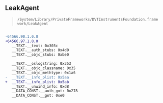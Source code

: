 ## LeakAgent

> `/System/Library/PrivateFrameworks/DVTInstrumentsFoundation.framework/LeakAgent`

```diff

-64566.90.1.0.0
+64566.97.1.0.0
   __TEXT.__text: 0x303c
   __TEXT.__auth_stubs: 0x4d0
   __TEXT.__objc_stubs: 0xbe0

   __TEXT.__oslogstring: 0x353
   __TEXT.__objc_classname: 0x35
   __TEXT.__objc_methtype: 0x1a6
-  __TEXT.__info_plist: 0x5aa
+  __TEXT.__info_plist: 0x5ab
   __TEXT.__unwind_info: 0xd8
   __DATA_CONST.__auth_got: 0x278
   __DATA_CONST.__got: 0xe0

```
